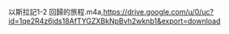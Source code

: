 以斯拉記1-2 回歸的旅程.m4a,https://drive.google.com/u/0/uc?id=1qe2R4z6jds18AfTYGZXBkNpBvh2wknb1&export=download